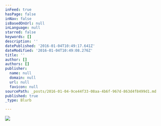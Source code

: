 ```yaml
---
inFeed: true
hasPage: false
inNav: false
isBasedOnUrl: null
inLanguage: null
starred: false
keywords: []
description: ''
datePublished: '2016-01-04T10:49:17.641Z'
dateModified: '2016-01-04T10:49:08.276Z'
title: ''
author: []
authors: []
publisher:
  name: null
  domain: null
  url: null
  favicon: null
sourcePath: _posts/2016-01-04-9ce44f33-08aa-4b6f-967d-863d4f8499d1.md
published: true
_type: Blurb

---
```

![](https://the-grid-user-content.s3-us-west-2.amazonaws.com/391635ef-723d-41c4-bffc-f8308dcceccf.jpg)